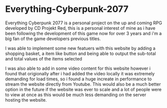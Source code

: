 # Everything-Cyberpunk-2077
Everything Cyberpunk 2077 is a personal project on the up and coming RPG developed by CD Projekt Red, this is a personal interest of mine as i have been following the development of this game now for over 3 years and i'm a big fan of the game developers previous titles.

I was able to implement some new featuers with this website by adding a shopping basket, a item like button and being able to output the sub-total and total values of the items selected

I was also able to add in some video content for this website however i found that origionally after i had added the video locally it was extremely demanding for load times, so i found a huge increate in performance to stream the website directly from Youtube.
This would also be a much better option in the future if the website was ever to scale and a lot of people were to view at once as this would be much less demanding on the server hosting the website.
